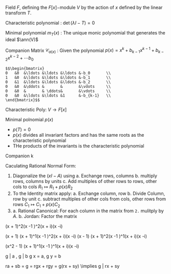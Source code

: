 Field $F$, defining the $F[x]-$module $V$ by the action of $x$ defined
by the linear transform $T$.

Characteristic polynomial
:   $\det(\lambda I - T) = 0$

Minimal polynomial $m_T(x)$
:   The unique monic polynomial that generates the ideal $\ann(V)$

Companion Matrix $\mathscr C_{a(x)}$
:   Given the polynomial $p(x) = x^k + b_{k-1}x^{k-1} + b_{k-2} x^{k-2} + \cdots b_0$

    $$\begin{bmatrix}
    0   &0  &\ldots &\ldots &\ldots &-b_0       \\
    1   &0  &\ldots &\ldots &\ldots &-b_1       \\
    0   &1  &\ldots &\ldots &\ldots &-b_2       \\
    0   &0  &\ddots &       &       &\vdots     \\
    0   &0  &       & \ddots&       &\vdots     \\
    0   &0  &\ldots &\ldots &1      &-b_{k-1}   \\
    \end{bmatrix}$$

Characteristic Poly: $V \to F[x]$

Minimal polnomial $p(x)$
*   $p(T) = 0$
*   $p(x)$ divides all invariant factors and has the same roots as the characteristic polynomial
*   THe products of the invariants is the characteristic polynomial

Companion k


Caculating Rational Normal Form:

1.  Diagonalize the $(xI - A)$ using
    a.  Exchange rows, columns
    b.  multiply rows, columns by units
    c.  Add multiples of other rows to rows, other cols to cols $R_1 \mapsto R_1 + p(x) R_2$
2.  To the Identity matrix apply: 
    a.  Exchange column, row
    b.  Divide Column, row by unit
    c.  subtract multiples of other cols from cols, other rows from rows $C_1 \mapsto C_1 + p(x) C_2$
3.  a. Rational Canonical: For each column in the matrix from `2.` mulitply by $A$.
    b. Jordan: Factor the matrix 


(x + 1)^2(x -1 )^2(x + i)(x -i)

(x + 1)     (x + 1)^1(x -1 )^2(x + i)(x -i)
(x - 1)     (x + 1)^2(x -1 )^1(x + i)(x -i)
    
(x^2 - 1)   (x + 1)^1(x -1 )^1(x + i)(x -i)

g | a , g | b
g x = a, g y = b

ra + sb = g = rgx + rgy = g(rx + sy) \implies g | rx + sy

